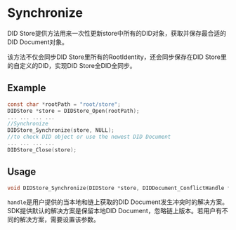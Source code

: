 # Synchronize

DID Store提供方法用来一次性更新store中所有的DID对象，获取并保存最合适的DID Document对象。

该方法不仅会同步DID Store里所有的RootIdentity，还会同步保存在DID Store里的自定义的DID，实现DID Store全DID全同步。

## Example

```c
const char *rootPath = "root/store";
DIDStore *store = DIDStore_Open(rootPath);
... ... ... ...
//Synchronize
DIDStore_Synchronize(store, NULL);
//to check DID object or use the newest DID Document
... ... ... ...
DIDStore_Close(store);
```

## Usage

```c
void DIDStore_Synchronize(DIDStore *store, DIDDocument_ConflictHandle *handle);
```

`handle`是用户提供的当本地和链上获取的DID Document发生冲突时的解决方案。SDK提供默认的解决方案是保留本地DID Document，忽略链上版本。若用户有不同的解决方案，需要设置该参数。
